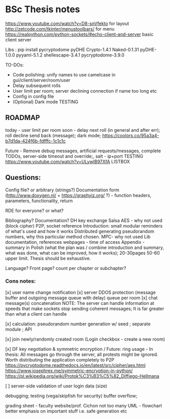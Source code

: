 # BSc Thesis notes
https://www.youtube.com/watch?v=D8-snVfekto for layout
http://zetcode.com/tkinter/menustoolbars/ for menu
https://realpython.com/python-sockets/#echo-client-and-server basic client server

Libs : pip install pycryptodome pyDHE
Crypto-1.4.1 Naked-0.1.31 pyDHE-1.0.0 pyyaml-5.1.2 shellescape-3.4.1
pycryptodome-3.9.0

TO-DOs:

- Code polishing: unify names to use camelcase in gui/client/server/room/user
- Delay subsequent rolls
- User limit per room; server declining connection if name too long etc
- Config in config file
- (Optional) Dark mode
TESTING

## ROADMAP
today - user limit per room
soon - delay next roll (in general and after err); roll decline send back (message); dark mode; https://coolors.co/95a3a4-b7d1da-424f6b-fdfffc-1c1c1c

Future - Remove debug messages, artificial requests/messages, complete TODOs, server-side timeout and override;, salt - ip+port
TESTING
https://www.youtube.com/watch?v=ULywIB97XfA LISTBOX

## Questions:
Config file? or arbitrary (strings?)
Documentation form (http://www.doxygen.nl/ + https://graphviz.org/ ?) - function headers, parameters, functionality, return

RDE for everyone? or what?

Bibliography? Documentation?
DH key exchange
Salsa
AES - why not used (block cipher)
P2P, socket reference
Introduction: small modular reminders of what's used and how it works
Distributed generating pseudorandom numbers, why this particular method chosen.
MPC- why not used 
Lib documentation, references
webpages - time of access
Appendix - summary in Polish (what the plan was / combine introduction and summary, what was done, what can be improved, how it works); 20-30pages 50-60 upper limit. Thesis should be exhaustive.

Language? Front page?
count per chapter or subchapter?

### Cons notes:
[x] user name change notification
[x] server DDOS protection (message buffer and outgoing message queue with delay)
queue per room
[x] chat message(s) concatenation
NOTE: The server can handle information at speeds that make sockets stop sending coherent messages; It is far greater than what a client can handle

[x] calculation: pseudorandom number generation w/ seed ; separate module ; API

[x] join newly/randomly created room (Login checkbox - create a new room)

[x] DF key negotiation & symmetric encryption / Future: ring usage - In thesis: All messages go through the server, all protests might be ignored. Worth distributing the application completely to P2P
https://pycryptodome.readthedocs.io/en/latest/src/cipher/aes.html
https://www.josephrex.me/symmetric-encryption-in-python/
https://pl.wikipedia.org/wiki/Protok%C3%B3%C5%82_Diffiego-Hellmana


[ ] server-side validation of user login data (size)


debugging; testing (vega/skipfish for security)
buffer overflow;

grading sheet - faculty website/prof. Cichon
not too many UML - flowchart better
emphasis on important stuff i.e. safe generation etc